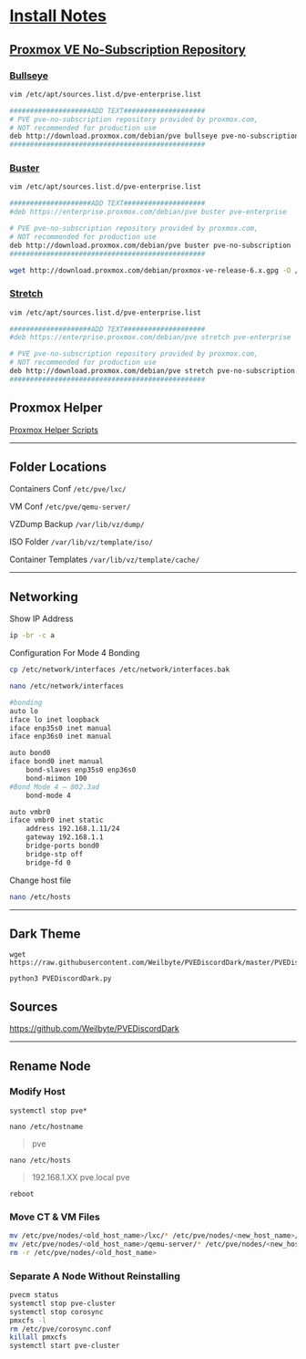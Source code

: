 # [Install Notes](https://www.proxmox.com/en/proxmox-ve/get-started)

## [Proxmox VE No-Subscription Repository](https://pve.proxmox.com/wiki/Package_Repositories)

### [Bullseye](https://pve.proxmox.com/wiki/Install_Proxmox_VE_on_Debian_11_Bullseye)
```bash
vim /etc/apt/sources.list.d/pve-enterprise.list

####################ADD TEXT####################
# PVE pve-no-subscription repository provided by proxmox.com,
# NOT recommended for production use
deb http://download.proxmox.com/debian/pve bullseye pve-no-subscription
################################################
```

### [Buster](https://pve.proxmox.com/wiki/Install_Proxmox_VE_on_Debian_Buster)
```bash
vim /etc/apt/sources.list.d/pve-enterprise.list

####################ADD TEXT####################
#deb https://enterprise.proxmox.com/debian/pve buster pve-enterprise

# PVE pve-no-subscription repository provided by proxmox.com,
# NOT recommended for production use
deb http://download.proxmox.com/debian/pve buster pve-no-subscription
################################################

wget http://download.proxmox.com/debian/proxmox-ve-release-6.x.gpg -O /etc/apt/trusted.gpg.d/proxmox-ve-release-6.x.gpg
```

### [Stretch](https://pve.proxmox.com/wiki/Install_Proxmox_VE_on_Debian_Stretch)
```bash
vim /etc/apt/sources.list.d/pve-enterprise.list

####################ADD TEXT####################
#deb https://enterprise.proxmox.com/debian/pve stretch pve-enterprise

# PVE pve-no-subscription repository provided by proxmox.com,
# NOT recommended for production use
deb http://download.proxmox.com/debian/pve stretch pve-no-subscription
################################################
```

## Proxmox Helper
[Proxmox Helper Scripts](https://github.com/tteck/Proxmox)

---

## Folder Locations
Containers Conf ```/etc/pve/lxc/```

VM Conf ```/etc/pve/qemu-server/```

VZDump Backup ```/var/lib/vz/dump/```

ISO Folder ```/var/lib/vz/template/iso/```

Container Templates ```/var/lib/vz/template/cache/```

---

## Networking
Show IP Address
```bash
ip -br -c a
```

Configuration For Mode 4 Bonding
```bash
cp /etc/network/interfaces /etc/network/interfaces.bak
```
```bash
nano /etc/network/interfaces
```
```bash
#bonding
auto lo
iface lo inet loopback
iface enp35s0 inet manual
iface enp36s0 inet manual

auto bond0
iface bond0 inet manual
	bond-slaves enp35s0 enp36s0
	bond-miimon 100
#Bond Mode 4 – 802.3ad
	bond-mode 4

auto vmbr0
iface vmbr0 inet static
	address 192.168.1.11/24
 	gateway 192.168.1.1
	bridge-ports bond0
	bridge-stp off
	bridge-fd 0
```
Change host file
```bash
nano /etc/hosts
```

---

## Dark Theme
```
wget https://raw.githubusercontent.com/Weilbyte/PVEDiscordDark/master/PVEDiscordDark.py

python3 PVEDiscordDark.py
```

## Sources
https://github.com/Weilbyte/PVEDiscordDark

---

## Rename Node
### Modify Host
```systemctl stop pve*```

```nano /etc/hostname``` 
> pve

```nano /etc/hosts```
> 192.168.1.XX pve.local pve

```reboot```

### Move CT & VM Files
```bash
mv /etc/pve/nodes/<old_host_name>/lxc/* /etc/pve/nodes/<new_host_name>/lxc
mv /etc/pve/nodes/<old_host_name>/qemu-server/* /etc/pve/nodes/<new_host_name>/qemu-server
rm -r /etc/pve/nodes/<old_host_name>
```

### Separate A Node Without Reinstalling
```bash
pvecm status
systemctl stop pve-cluster
systemctl stop corosync
pmxcfs -l
rm /etc/pve/corosync.conf
killall pmxcfs
systemctl start pve-cluster
```
